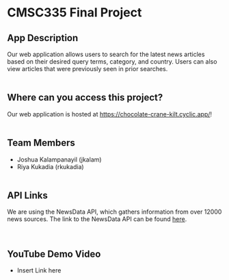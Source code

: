 # CMSC335 Final Project
## App Description
Our web application allows users to search for the latest news articles based on their desired query terms, category, and country. Users can also view articles that were previously seen in prior searches.
<br/><br/>

## Where can you access this project?
Our web application is hosted at https://chocolate-crane-kilt.cyclic.app/!
<br/><br/>

## Team Members

- Joshua Kalampanayil (jkalam)
- Riya Kukadia (rkukadia)
<br/><br/>

## API Links
We are using the NewsData API, which gathers information from over 12000 news sources. The link to the NewsData API can be found [here](https://newsdata.io/documentation).

<br/>


## YouTube Demo Video
- Insert Link here